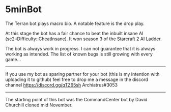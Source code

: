 # 5minBot
The Terran bot plays macro bio. A notable feature is the drop play.

At this stage the bot has a fair chance to beat the inbuilt insane AI (sc2::Difficulty::CheatInsane). It won season 3 of the Starcraft 2 AI Ladder.

The bot is always work in progress. I can not guarantee that it is always working as intended. The list of known bugs is still growing with every game...

---

If you use my bot as sparing partner for your bot (this is my intention with uploading it to github) feel free to drop me a message in the discord channel https://discord.gg/qTZ65sh Archiatrus#3053

---
The starting point of this bot was the CommandCenter bot by David Churchill cloned mid November.